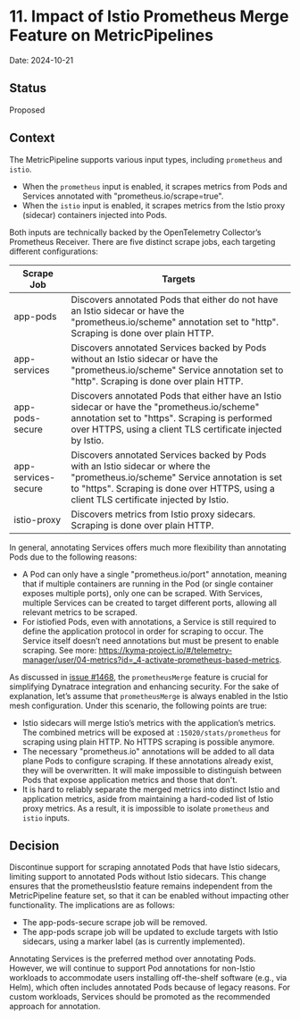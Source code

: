 # 11. Impact of Istio Prometheus Merge Feature on MetricPipelines

Date: 2024-10-21

## Status

Proposed

## Context

The MetricPipeline supports various input types, including `prometheus` and `istio`.
* When the `prometheus` input is enabled, it scrapes metrics from Pods and Services annotated with "prometheus.io/scrape=true".
* When the `istio` input is enabled, it scrapes metrics from the Istio proxy (sidecar) containers injected into Pods.

Both inputs are technically backed by the OpenTelemetry Collector’s Prometheus Receiver. There are five distinct scrape jobs, each targeting different configurations:

| Scrape Job | Targets |
| --- | --- |
| app-pods | Discovers annotated Pods that either do not have an Istio sidecar or have the "prometheus.io/scheme" annotation set to "http". Scraping is done over plain HTTP. |
| app-services | Discovers annotated Services backed by Pods without an Istio sidecar or have the "prometheus.io/scheme" Service annotation set to "http". Scraping is done over plain HTTP. |
| app-pods-secure | Discovers annotated Pods that either have an Istio sidecar or have the "prometheus.io/scheme" annotation set to "https". Scraping is performed over HTTPS, using a client TLS certificate injected by Istio. |
| app-services-secure | Discovers annotated Services backed by Pods with an Istio sidecar or where the "prometheus.io/scheme" Service annotation is set to "https". Scraping is done over HTTPS, using a client TLS certificate injected by Istio. |
| istio-proxy | Discovers metrics from Istio proxy sidecars. Scraping is done over plain HTTP. |

In general, annotating Services offers much more flexibility than annotating Pods due to the following reasons:
* A Pod can only have a single "prometheus.io/port" annotation, meaning that if multiple containers are running in the Pod (or single container exposes multiple ports), only one can be scraped. With Services, multiple Services can be created to target different ports, allowing all relevant metrics to be scraped.
* For istiofied Pods, even with annotations, a Service is still required to define the application protocol in order for scraping to occur. The Service itself doesn’t need annotations but must be present to enable scraping. See more: https://kyma-project.io/#/telemetry-manager/user/04-metrics?id=_4-activate-prometheus-based-metrics.

As discussed in [issue #1468](https://github.com/kyma-project/telemetry-manager/issues/1468), the `prometheusMerge` feature is crucial for simplifying Dynatrace integration and enhancing security. For the sake of explanation, let’s assume that `prometheusMerge` is always enabled in the Istio mesh configuration. Under this scenario, the following points are true:

* Istio sidecars will merge Istio’s metrics with the application’s metrics. The combined metrics will be exposed at `:15020/stats/prometheus` for scraping using plain HTTP.
No HTTPS scraping is possible anymore.
* The necessary "prometheus.io" annotations will be added to all data plane Pods to configure scraping. If these annotations already exist, they will be overwritten. It will make impossible to distinguish between Pods that expose application metrics and those that don't.
* It is hard to reliably separate the merged metrics into distinct Istio and application metrics, aside from maintaining a hard-coded list of Istio proxy metrics. As a result, it is impossible to isolate `prometheus` and `istio` inputs.

## Decision

Discontinue support for scraping annotated Pods that have Istio sidecars, limiting support to annotated Pods without Istio sidecars. This change ensures that the prometheusIstio feature remains independent from the MetricPipeline feature set, so that it can be enabled without impacting other functionality. The implications are as follows:
* The app-pods-secure scrape job will be removed.
* The app-pods scrape job will be updated to exclude targets with Istio sidecars, using a marker label (as is currently implemented).

Annotating Services is the preferred method over annotating Pods. However, we will continue to support Pod annotations for non-Istio workloads to accommodate users installing off-the-shelf software (e.g., via Helm), which often includes annotated Pods because of legacy reasons. For custom workloads, Services should be promoted as the recommended approach for annotation.
